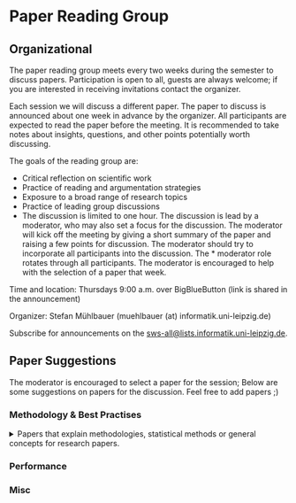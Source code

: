 # Paper Reading Group

## Organizational
The paper reading group meets every two weeks during the semester to discuss papers. Participation is open to all, guests are always welcome; if you are interested in receiving invitations contact the organizer.

Each session we will discuss a different paper. The paper to discuss is announced about one week in advance by the organizer. All participants are expected to read the paper before the meeting. It is recommended to take notes about insights, questions, and other points potentially worth discussing.

The goals of the reading group are:

* Critical reflection on scientific work
* Practice of reading and argumentation strategies
* Exposure to a broad range of research topics
* Practice of leading group discussions
* The discussion is limited to one hour. The discussion is lead by a moderator, who may also set a focus for the discussion. The moderator will kick off the meeting by giving a short summary of the paper and raising a few points for discussion. The moderator should try to incorporate all participants into the discussion. The * moderator role rotates through all participants. The moderator is encouraged to help with the selection of a paper that week.

Time and location: Thursdays 9:00 a.m. over BigBlueButton (link is shared in the announcement)

Organizer: Stefan Mühlbauer (muehlbauer (at) informatik.uni-leipzig.de)

Subscribe for announcements on the sws-all@lists.informatik.uni-leipzig.de.

## Paper Suggestions
The moderator is encouraged to select a paper for the session; Below are some suggestions on papers for the discussion. Feel free to add papers ;)

### Methodology & Best Practises
<details>
<summary>Papers that explain methodologies, statistical methods or general concepts for research papers.</summary>
* H. Larsson, E. Lindqvist and R. Torkar, "Outliers and Replication in Software Engineering," 2014 21st Asia-Pacific Software Engineering Conference, Jeju, 2014, pp. 207-214, doi: 10.1109/APSEC.2014.40.
</details>


### Performance

### Misc
